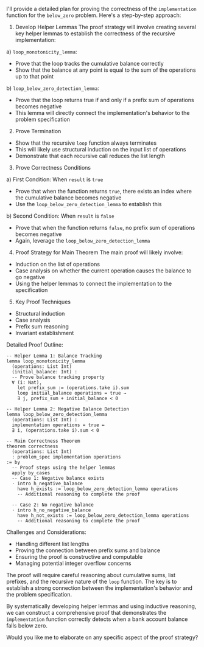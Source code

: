I'll provide a detailed plan for proving the correctness of the `implementation` function for the `below_zero` problem. Here's a step-by-step approach:

1. Develop Helper Lemmas
The proof strategy will involve creating several key helper lemmas to establish the correctness of the recursive implementation:

a) `loop_monotonicity_lemma`:
- Prove that the loop tracks the cumulative balance correctly
- Show that the balance at any point is equal to the sum of the operations up to that point

b) `loop_below_zero_detection_lemma`:
- Prove that the loop returns true if and only if a prefix sum of operations becomes negative
- This lemma will directly connect the implementation's behavior to the problem specification

2. Prove Termination
- Show that the recursive `loop` function always terminates
- This will likely use structural induction on the input list of operations
- Demonstrate that each recursive call reduces the list length

3. Prove Correctness Conditions

a) First Condition: When `result` is `true`
- Prove that when the function returns `true`, there exists an index where the cumulative balance becomes negative
- Use the `loop_below_zero_detection_lemma` to establish this

b) Second Condition: When `result` is `false`
- Prove that when the function returns `false`, no prefix sum of operations becomes negative
- Again, leverage the `loop_below_zero_detection_lemma`

4. Proof Strategy for Main Theorem
The main proof will likely involve:
- Induction on the list of operations
- Case analysis on whether the current operation causes the balance to go negative
- Using the helper lemmas to connect the implementation to the specification

5. Key Proof Techniques
- Structural induction
- Case analysis
- Prefix sum reasoning
- Invariant establishment

Detailed Proof Outline:

```lean
-- Helper Lemma 1: Balance Tracking
lemma loop_monotonicity_lemma 
  (operations: List Int) 
  (initial_balance: Int) :
  -- Prove balance tracking property
  ∀ (i: Nat), 
    let prefix_sum := (operations.take i).sum
    loop initial_balance operations = true → 
    ∃ j, prefix_sum + initial_balance < 0

-- Helper Lemma 2: Negative Balance Detection
lemma loop_below_zero_detection_lemma 
  (operations: List Int) :
  implementation operations = true ↔ 
  ∃ i, (operations.take i).sum < 0

-- Main Correctness Theorem
theorem correctness
  (operations: List Int)
  : problem_spec implementation operations
:= by
  -- Proof steps using the helper lemmas
  apply by_cases
  -- Case 1: Negative balance exists
  · intro h_negative_balance
    have h_exists := loop_below_zero_detection_lemma operations
    -- Additional reasoning to complete the proof
  
  -- Case 2: No negative balance
  · intro h_no_negative_balance
    have h_not_exists := loop_below_zero_detection_lemma operations
    -- Additional reasoning to complete the proof
```

Challenges and Considerations:
- Handling different list lengths
- Proving the connection between prefix sums and balance
- Ensuring the proof is constructive and computable
- Managing potential integer overflow concerns

The proof will require careful reasoning about cumulative sums, list prefixes, and the recursive nature of the `loop` function. The key is to establish a strong connection between the implementation's behavior and the problem specification.

By systematically developing helper lemmas and using inductive reasoning, we can construct a comprehensive proof that demonstrates the `implementation` function correctly detects when a bank account balance falls below zero.

Would you like me to elaborate on any specific aspect of the proof strategy?
